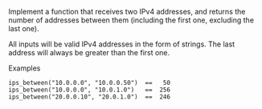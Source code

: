 Implement a function that receives two IPv4 addresses, and returns the number of addresses between them (including the first one, excluding the last one).

All inputs will be valid IPv4 addresses in the form of strings. The last address will always be greater than the first one.

Examples
```
ips_between("10.0.0.0", "10.0.0.50")  ==   50 
ips_between("10.0.0.0", "10.0.1.0")   ==  256 
ips_between("20.0.0.10", "20.0.1.0")  ==  246
```